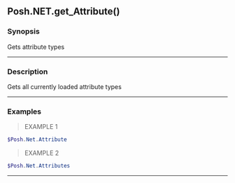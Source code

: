 Posh.NET.get_Attribute()
------------------------




### Synopsis
Gets attribute types



---


### Description

Gets all currently loaded attribute types



---


### Examples
> EXAMPLE 1

```PowerShell
$Posh.Net.Attribute
```
> EXAMPLE 2

```PowerShell
$Posh.Net.Attributes
```


---
